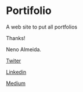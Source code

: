 # Portifolio

A web site to put all portfolios


Thanks!

Neno Almeida.

[Twiter](https://twitter.com/neniisky)

[Linkedin](https://br.linkedin.com/in/nenoalmeida)

[Medium](https://medium.com/@nenoalmeida)
